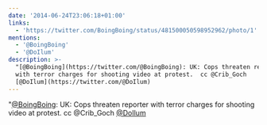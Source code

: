 ```yaml
---
date: '2014-06-24T23:06:18+01:00'
links:
  - 'https://twitter.com/BoingBoing/status/481500050598952962/photo/1'
mentions:
  - '@BoingBoing'
  - '@DoIlum'
description: >-
  "[@BoingBoing](https://twitter.com/@BoingBoing): UK: Cops threaten reporter
  with terror charges for shooting video at protest.  cc @Crib_Goch
  [@DoIlum](https://twitter.com/@DoIlum)
---
```

"[@BoingBoing](https://twitter.com/@BoingBoing): UK: Cops threaten reporter with terror charges for shooting video at protest.  cc @Crib_Goch [@DoIlum](https://twitter.com/@DoIlum)

